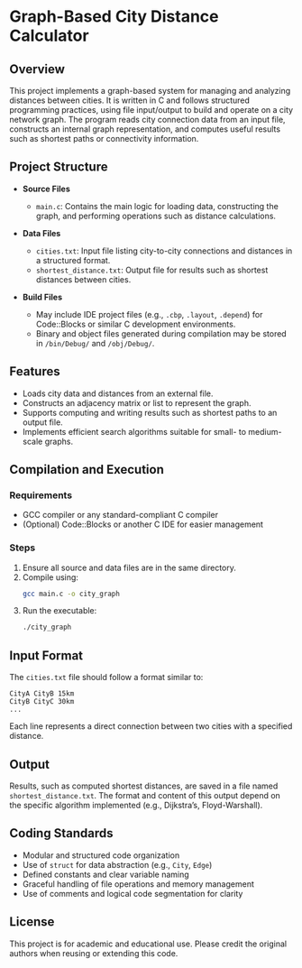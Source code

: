 # Graph-Based City Distance Calculator

## Overview

This project implements a graph-based system for managing and analyzing distances between cities. It is written in C and follows structured programming practices, using file input/output to build and operate on a city network graph. The program reads city connection data from an input file, constructs an internal graph representation, and computes useful results such as shortest paths or connectivity information.

## Project Structure

- **Source Files**
  - `main.c`: Contains the main logic for loading data, constructing the graph, and performing operations such as distance calculations.
  
- **Data Files**
  - `cities.txt`: Input file listing city-to-city connections and distances in a structured format.
  - `shortest_distance.txt`: Output file for results such as shortest distances between cities.

- **Build Files**
  - May include IDE project files (e.g., `.cbp`, `.layout`, `.depend`) for Code::Blocks or similar C development environments.
  - Binary and object files generated during compilation may be stored in `/bin/Debug/` and `/obj/Debug/`.

## Features

- Loads city data and distances from an external file.
- Constructs an adjacency matrix or list to represent the graph.
- Supports computing and writing results such as shortest paths to an output file.
- Implements efficient search algorithms suitable for small- to medium-scale graphs.

## Compilation and Execution

### Requirements

- GCC compiler or any standard-compliant C compiler
- (Optional) Code::Blocks or another C IDE for easier management

### Steps

1. Ensure all source and data files are in the same directory.
2. Compile using:
   ```bash
   gcc main.c -o city_graph
   ```
3. Run the executable:
   ```bash
   ./city_graph
   ```

## Input Format

The `cities.txt` file should follow a format similar to:

```
CityA CityB 15km
CityB CityC 30km
...
```

Each line represents a direct connection between two cities with a specified distance.

## Output

Results, such as computed shortest distances, are saved in a file named `shortest_distance.txt`. The format and content of this output depend on the specific algorithm implemented (e.g., Dijkstra’s, Floyd-Warshall).

## Coding Standards

- Modular and structured code organization
- Use of `struct` for data abstraction (e.g., `City`, `Edge`)
- Defined constants and clear variable naming
- Graceful handling of file operations and memory management
- Use of comments and logical code segmentation for clarity

## License

This project is for academic and educational use. Please credit the original authors when reusing or extending this code.
